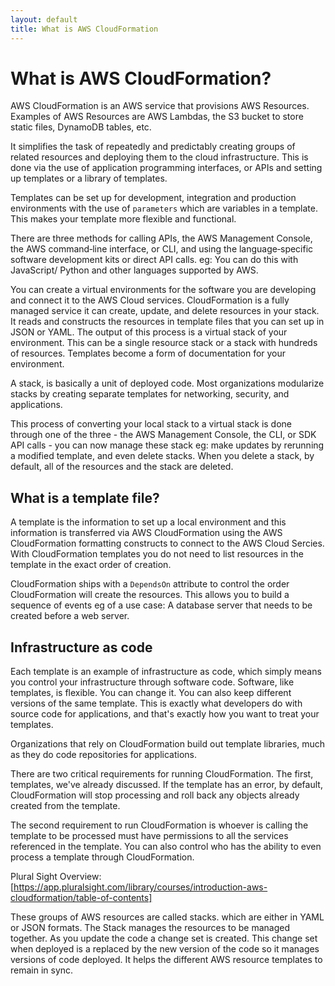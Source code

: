 ```yaml
---
layout: default
title: What is AWS CloudFormation
---
```


# What is AWS CloudFormation?

AWS CloudFormation is an AWS service that provisions AWS Resources. Examples of AWS Resources are AWS Lambdas, the S3 bucket to store static files, DynamoDB tables, etc.

It simplifies the task of repeatedly and predictably creating groups of related resources and deploying them to the cloud infrastructure. This is done via the use of application programming interfaces, or APIs and setting up templates or a library of templates.

Templates can be set up for development, integration and production environments with the use of `parameters` which are variables in a template. This makes your template more flexible and functional.

There are three methods for calling APIs, the AWS Management Console, the AWS command‑line interface, or CLI, and using the language‑specific software development kits or direct API calls. eg: You can do this with JavaScript/ Python and other languages supported by AWS.

You can create a virtual environments for the software you are developing and connect it to the AWS Cloud services.
CloudFormation is a fully managed service it can create, update, and delete resources in your stack. It reads and constructs the resources in template files that you can set up in JSON or YAML. The output of this process is a virtual stack of your environment. This can be a single resource stack or a stack with hundreds of resources. Templates become a form of documentation for your environment.

A stack, is basically a unit of deployed code. Most organizations modularize stacks by creating separate templates for networking, security, and applications.

This process of converting your local stack to a virtual stack is done through one of the three - the AWS Management Console, the CLI, or SDK API calls - you can now manage these stack eg: make updates by rerunning a modified template, and even delete stacks. When you delete a stack, by default, all of the resources and the stack are deleted.

## What is a template file?

A template is the information to set up a local environment and this information is transferred via AWS CloudFormation
using the AWS CloudFormation formatting constructs to connect to the AWS Cloud Sercies. With CloudFormation templates you do not need to list resources in the template in the exact order of creation.

CloudFormation ships with a `DependsOn` attribute to control the order CloudFormation will create the resources. This allows you to build a sequence of events eg of a use case: A database server that needs to be created before a web server.

## Infrastructure as code

Each template is an example of infrastructure as code, which simply means you control your infrastructure through software code. Software, like templates, is flexible. You can change it. You can also keep different versions of the same template. This is exactly what developers do with source code for applications, and that's exactly how you want to treat your templates.

Organizations that rely on CloudFormation build out template libraries, much as they do code repositories for applications.

There are two critical requirements for running CloudFormation. The first, templates, we've already discussed. If the template has an error, by default, CloudFormation will stop processing and roll back any objects already created from the template.

The second requirement to run CloudFormation is whoever is calling the template to be processed must have permissions to all the services referenced in the template. You can also control who has the ability to even process a template through CloudFormation.

Plural Sight Overview:
[https://app.pluralsight.com/library/courses/introduction-aws-cloudformation/table-of-contents]

These groups of AWS resources are called stacks. which are either in YAML or JSON formats. The Stack manages the resources to be managed together. As you update the code a change set is created. This change set when deployed is a replaced by the new version of the code so it manages versions of code deployed. It helps the different AWS resource templates to remain in sync.
